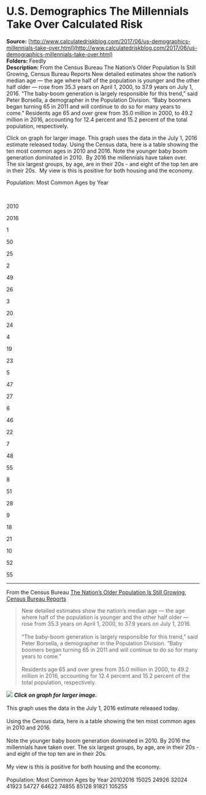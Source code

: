 # U.S. Demographics The Millennials Take Over Calculated Risk

**Source:** [http://www.calculatedriskblog.com/2017/06/us-demographics-millennials-take-over.html](http://www.calculatedriskblog.com/2017/06/us-demographics-millennials-take-over.html)  
**Folders:** Feedly  
**Description:** From the Census Bureau The Nation’s Older Population Is Still Growing, Census Bureau Reports
New detailed estimates show the nation’s median age — the age where half of the population is younger and the other half older — rose from 35.3 years on April 1, 2000, to 37.9 years on July 1, 2016.
“The baby-boom generation is largely responsible for this trend,” said Peter Borsella, a demographer in the Population Division. “Baby boomers began turning 65 in 2011 and will continue to do so for many years to come.”
Residents age 65 and over grew from 35.0 million in 2000, to 49.2 million in 2016, accounting for 12.4 percent and 15.2 percent of the total population, respectively.

 Click on graph for larger image.
This graph uses the data in the July 1, 2016 estimate released today.
Using the Census data, here is a table showing the ten most common ages in 2010 and 2016.
Note the younger baby boom generation dominated in 2010.  By 2016 the millennials have taken over.  The six largest groups, by age, are in their 20s - and eight of the top ten are in their 20s. 
My view is this is positive for both housing and the economy.

Population: Most Common Ages by Year

 

2010

2016

1

50

25

2

49

26

3

20

24

4

19

23

5

47

27

6

46

22

7

48

55

8

51

28

9

18

21

10

52

55


---

<div>
<p>From the Census Bureau <a href="https://www.census.gov/newsroom/press-releases/2017/cb17-100.html">The Nation’s Older Population Is Still Growing, Census Bureau Reports</a><br>
</p><blockquote>
New detailed estimates show the nation’s median age — the age where half of the population is younger and the other half older — rose from 35.3 years on April 1, 2000, to 37.9 years on July 1, 2016.<br>
<br>
“The baby-boom generation is largely responsible for this trend,” said Peter Borsella, a demographer in the Population Division. “Baby boomers began turning 65 in 2011 and will continue to do so for many years to come.”<br>
<br>
Residents age 65 and over grew from 35.0 million in 2000, to 49.2 million in 2016, accounting for 12.4 percent and 15.2 percent of the total population, respectively.</blockquote>
<a href="https://blogger.googleusercontent.com/img/b/R29vZ2xl/AVvXsEhxnrPosbMmB2fsnRClSRJIcO7eCm7OV8Y6PxZvuDxiqvsvU7Usu0dtufKAjAU8605c6Oj4odrzQlhN6K4cCPzpwbxEHF15CG3-3Y8dpAi_8Sl-KaaSjokuOUHEhOaQ4RtfczDwEw/s1600/PopAgeJuly2016.JPG"><img src="https://blogger.googleusercontent.com/img/b/R29vZ2xl/AVvXsEhxnrPosbMmB2fsnRClSRJIcO7eCm7OV8Y6PxZvuDxiqvsvU7Usu0dtufKAjAU8605c6Oj4odrzQlhN6K4cCPzpwbxEHF15CG3-3Y8dpAi_8Sl-KaaSjokuOUHEhOaQ4RtfczDwEw/s320/PopAgeJuly2016.JPG"></a> <i><b><span>Click on graph for larger image.</span></b></i><br>
<br>
This graph uses the data in the July 1, 2016 estimate released today.<br>
<br>
Using the Census data, here is a table showing the ten most common ages in 2010 and 2016.<br>
<br>
Note the younger baby boom generation dominated in 2010.  By 2016 the millennials have taken over.  The six largest groups, by age, are in their 20s - and eight of the top ten are in their 20s.  <br>
<br>
My view is this is positive for both housing and the economy.<br>
<br>


<th>Population: Most Common Ages by Year</th>
<th>  </th><th>2010</th><th>2016</th>
<th>1</th>5025
<th>2</th>4926
<th>3</th>2024
<th>4</th>1923
<th>5</th>4727
<th>6</th>4622
<th>7</th>4855
<th>8</th>5128
<th>9</th>1821
<th>10</th>5255




<div>

</div>
</div>
